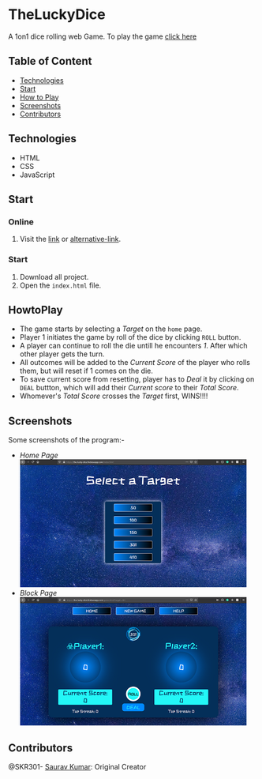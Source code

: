 # TheLuckyDice
A 1on1 dice rolling web Game.
To play the game [click here](https://the-lucky-dice.web.app/)
  
## Table of Content
- [Technologies](#technologies)
- [Start](#Start)
- [How to Play](#HowtoPlay)
- [Screenshots](#screenshots)
- [Contributors](#contributors)

## Technologies
- HTML
- CSS
- JavaScript

## Start
### Online
1. Visit the [link](https://the-lucky-dice.web.app) or [alternative-link](https://the-lucky-dice.firebaseapp.com/).

### Start
1. Download all project.
2. Open the `index.html` file.

## HowtoPlay
- The game starts by selecting a *Target* on the `home` page.
- Player 1 initiates the game by roll of the dice by clicking `ROLL` button.
- A player can continue to roll the die untill he encounters *1*. After which other player gets the turn.
- All outcomes will be added to the *Current Score* of the player who rolls them, but will reset if 1 comes on the die.
- To save current score from resetting, player has to *Deal* it by clicking on `DEAL` buttton, which will add their *Current score* to their *Total Score*.
- Whomever's *Total Score* crosses the *Target* first, WINS!!!!

## Screenshots
Some screenshots of the program:-
- *Home Page*<br />
  ![Home Page](https://github.com/SKR301/TheLuckyDice/blob/master/ScreenShots/home.png)
- *Block Page*<br />
  ![Block Page](https://github.com/SKR301/TheLuckyDice/blob/master/ScreenShots/game.png)

## Contributors
@SKR301- [Saurav Kumar](https://github.com/SKR301): Original Creator
